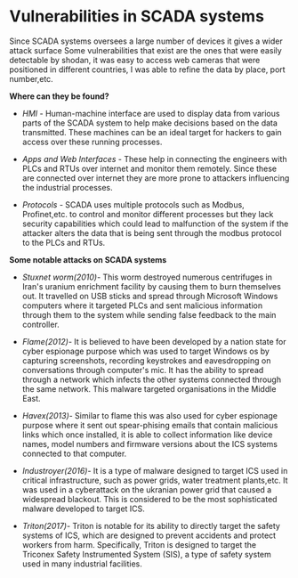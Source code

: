 # Vulnerabilities in SCADA systems
Since SCADA systems oversees a large number of devices it gives a wider attack surface 
Some vulnerabilities that exist are the ones that were easily detectable by shodan, it was easy to access web cameras that were positioned in different countries, I was able to refine the data by place, port number,etc.

**Where can they be found?**
* *HMI* - Human-machine interface are used to display data from various parts of the SCADA system to help make decisions based on the data transmitted. These machines can be an ideal target for hackers to gain access over these running processes.

* *Apps and Web Interfaces* - These help in connecting the engineers with PLCs and RTUs over internet and monitor them remotely. Since these are connected over internet they are more prone to attackers influencing the industrial processes.

* *Protocols* - SCADA uses multiple protocols such as Modbus, Profinet,etc. to control and monitor different processes but they lack security capabilities which could lead to malfunction of the system if the attacker alters the data that is being sent through the modbus protocol to the PLCs and RTUs.

**Some notable attacks on SCADA systems**
* *Stuxnet worm(2010)*- This worm destroyed numerous centrifuges in Iran's uranium enrichment facility by causing them to burn themselves out. It travelled on USB sticks and spread through Microsoft Windows computers where it targeted PLCs and sent malicious information through them to the system while sending false feedback to the main controller.

* *Flame(2012)*- It is believed to have been developed by a nation state for cyber espionage purpose which was used to target Windows os by capturing screenshots, recording keystrokes and eavesdropping on conversations through computer's mic. It has the ability to spread through a network which infects the other systems connected through the same network. This malware targeted organisations in the Middle East.

* *Havex(2013)*- Similar to flame this was also used for cyber espionage purpose where it sent out spear-phising emails that contain malicious links which once installed, it is able to collect information like device names, model numbers and firmware versions about the ICS systems connected to that computer.

* *Industroyer(2016)*- It is a type of malware designed to target ICS used in critical infrastructure, such as power grids, water treatment plants,etc. It was used in a cyberattack on the ukranian power grid that caused a widespread blackout. This is considered to be the most sophisticated malware developed to target ICS.

* *Triton(2017)*- Triton is notable for its ability to directly target the safety systems of ICS, which are designed to prevent accidents and protect workers from harm. Specifically, Triton is designed to target the Triconex Safety Instrumented System (SIS), a type of safety system used in many industrial facilities.


